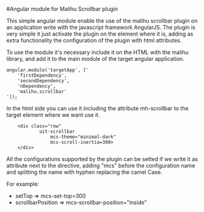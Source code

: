 #Angular module for Malihu Scrollbar plugin

This simple angular module enable the use of the malihu scrollbar plugin on an application write with the javascript framework AngularJS. The plugin is very simple it just activate the plugin on the element where it is, adding as extra functionality the configuration of the plugin with html attributes.

To use the module it's necessary include it on the HTML with the malihu library, and add it to the main module of the target angular application.

    angular.module('targetApp', ['
        'firstDependency',
        'secondDependency',
        'nDependency',
        'malihu.scrollbar'
    ']);

In the html side you can use it including the attribute mh-scrollbar to the target element where we want use it.

        <div class="row" 
                uit-scrollbar
                    mcs-theme="minimal-dark"
                    mcs-scroll-inertia=300>
        </div>

All the configurations supported by the plugin can be setted if we write it as attribute next to the directive, adding "mcs" before the configuration name and splitting the name with hyphen replacing the camel Case.

For example:

* setTop => mcs-set-top=300
* scrollbarPosition => mcs-scrollbar-position="inside"



